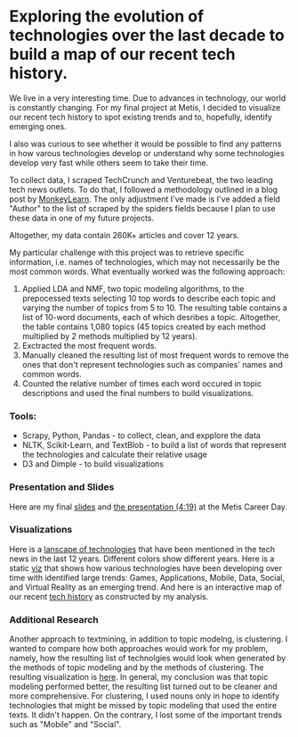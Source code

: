 # Exploring the evolution of technologies over the last decade to build a map of our recent tech history.

We live in a very interesting time. Due to advances in technology, our world is constantly changing. For my final project at Metis, I decided to visualize our recent tech history to spot existing trends and to, hopefully, identify emerging ones. 

I also was curious to see whether it would be possible to find any patterns in how varous technologies develop or understand why some technologies develop very fast while others seem to take their time.

To collect data, I scraped TechCrunch and Venturebeat, the two leading tech news outlets. To do that, I followed a methodology outlined in a blog post by [MonkeyLearn](https://monkeylearn.com/blog/filtering-startup-news-machine-learning/). The only adjustment I've made is I've added a field "Author" to the list of scraped by the spiders fields because I plan to use these data in one of my future projects.

Altogether, my data contain 260K+ articles and cover 12 years. 

My particular challenge with this project was to retrieve specific information, i.e. names of technologies, which may not necessarily be the most common words. What eventually worked was the following approach:  
  1. Applied LDA and NMF, two topic modeling algorithms, to the prepocessed texts selecting 10 top words to describe each topic and varying the number of topics from 5 to 10. The resulting table contains a list of 10-word documents, each of which desribes a topic. Altogether, the table contains 1,080 topics (45 topics created by each method multiplied by 2 methods multiplied by 12 years).
  2. Exctracted the most frequent words.
  3. Manually cleaned the resulting list of most frequent words to remove the ones that don't represent technologies such as companies' names and common words.
  4. Counted the relative number of times each word occured in topic descriptions and used the final numbers to build visualizations.

### Tools:
  * Scrapy, Python, Pandas - to collect, clean, and expplore the data
  * NLTK, Scikit-Learn, and TextBlob - to build a list of words that represent the technologies and calculate their relative usage
  * D3 and Dimple - to build visualizations

### Presentation and Slides
Here are my final [slides](https://github.com/elenabakhtina/evolution_of_technology/blob/master/presentation/ElenaBakhtina_TechEvolution_Final.pdf) and [the presentation (4:19)](https://youtu.be/nt4-IWo9noc) at the Metis Career Day.

### Visualizations
Here is a [lanscape of technologies](http://0.0.0.0:8000/BubbleChart_D3.html) that have been mentioned in the tech news in the last 12 years. Different colors show different years. 
Here is a static [viz](https://github.com/elenabakhtina/evolution_of_technology/blob/master/visualization/TechnologyEvolution.png) that shows how various technologies have been developing over time with identified large trends: Games, Applications, Mobile, Data, Social, and Virtual Reality as an emerging trend.
And here is an interactive map of our recent [tech history](http://0.0.0.0:8000/TechInnovations2_.html) as constructed by my analysis. 

### Additional Research
Another approach to textmining, in addition to topic modelng, is clustering. I wanted to compare how both approaches would work for my problem, namely, how the resulting list of technolgies would look when generated by the methods of topic modeling and by the methods of clustering. The resulting visualization is [here](file:///Users/Elena/Documents/Career/Data%20Science/Metis/MetisGitHub/Jupyter/ProjectStartup1/Viz/D3_dimple/KMeansTechInnovations2_%20.html). In general, my conclusion was that topic modeling performed better, the resulting list turned out to be cleaner and more comprehensive. For clustering, I used nouns only in hope to identify technologies that might be missed by topic modeling that used the entire texts. It didn't happen. On the contrary, I lost some of the important trends such as "Mobile" and "Social". 
